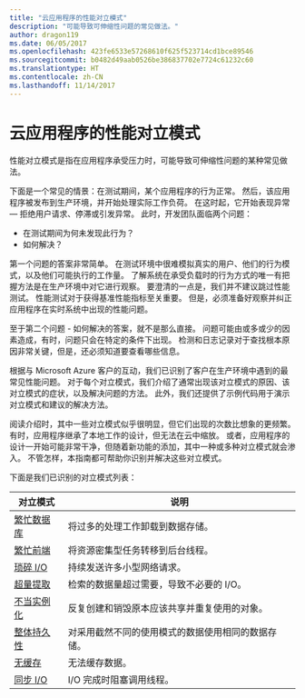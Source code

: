 ```yaml
---
title: "云应用程序的性能对立模式"
description: "可能导致可伸缩性问题的常见做法。"
author: dragon119
ms.date: 06/05/2017
ms.openlocfilehash: 423fe6533e57268610f625f523714cd1bce89546
ms.sourcegitcommit: b0482d49aab0526be386837702e7724c61232c60
ms.translationtype: HT
ms.contentlocale: zh-CN
ms.lasthandoff: 11/14/2017
---
```

# <a name="performance-antipatterns-for-cloud-applications"></a>云应用程序的性能对立模式

性能对立模式是指在应用程序承受压力时，可能导致可伸缩性问题的某种常见做法。 

下面是一个常见的情景：在测试期间，某个应用程序的行为正常。 然后，该应用程序被发布到生产环境，并开始处理实际工作负荷。 在这时起，它开始表现异常 &mdash; 拒绝用户请求、停滞或引发异常。 此时，开发团队面临两个问题：

- 在测试期间为何未发现此行为？
- 如何解决？

第一个问题的答案非常简单。 在测试环境中很难模拟真实的用户、他们的行为模式，以及他们可能执行的工作量。 了解系统在承受负载时的行为方式的唯一有把握方法是在生产环境中对它进行观察。 要澄清的一点是，我们并不建议跳过性能测试。 性能测试对于获得基准性能指标至关重要。 但是，必须准备好观察并纠正应用程序在实时系统中出现的性能问题。

至于第二个问题 - 如何解决的答案，就不是那么直接。 问题可能由或多或少的因素造成，有时，问题只会在特定的条件下出现。 检测和日志记录对于查找根本原因非常关键，但是，还必须知道要查看哪些信息。 

根据与 Microsoft Azure 客户的互动，我们已识别了客户在生产环境中遇到的最常见性能问题。 对于每个对立模式，我们介绍了通常出现该对立模式的原因、该对立模式的症状，以及解决问题的方法。 此外，我们还提供了示例代码用于演示对立模式和建议的解决方法。 

阅读介绍时，其中一些对立模式似乎很明显，但它们出现的次数比想象的更频繁。 有时，应用程序继承了本地工作的设计，但无法在云中缩放。 或者，应用程序的设计一开始可能非常干净，但随着新功能的添加，其中一种或多种对立模式就会渗入。 不管怎样，本指南都可帮助你识别并解决这些对立模式。

下面是我们已识别的对立模式列表： 

| 对立模式 | 说明 |
|-------------|-------------|
| [繁忙数据库][BusyDatabase] | 将过多的处理工作卸载到数据存储。 |
| [繁忙前端][BusyFrontEnd] | 将资源密集型任务转移到后台线程。 |
| [琐碎 I/O][ChattyIO] | 持续发送许多小型网络请求。 |
| [超量提取][ExtraneousFetching] | 检索的数据量超过需要，导致不必要的 I/O。 |
| [不当实例化][ImproperInstantiation] | 反复创建和销毁原本应该共享并重复使用的对象。 |
| [整体持久性][MonolithicPersistence] | 对采用截然不同的使用模式的数据使用相同的数据存储。 |
| [无缓存][NoCaching] | 无法缓存数据。 |
| [同步 I/O][SynchronousIO] | I/O 完成时阻塞调用线程。 | 

[BusyDatabase]: ./busy-database/index.md
[BusyFrontEnd]: ./busy-front-end/index.md
[ChattyIO]: ./chatty-io/index.md
[ExtraneousFetching]: ./extraneous-fetching/index.md
[ImproperInstantiation]: ./improper-instantiation/index.md
[MonolithicPersistence]: ./monolithic-persistence/index.md
[NoCaching]: ./no-caching/index.md
[SynchronousIO]: ./synchronous-io/index.md